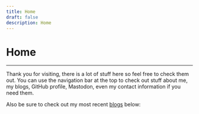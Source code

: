 ```yaml
---
title: Home
draft: false
description: Home
---
```

# Home
<hr>

Thank you for visiting, there is a lot of stuff here so feel free to check them out. 
You can use the navigation bar at the top to check out stuff about me, my blogs,
GitHub profile, Mastodon, even my contact information if you need them.




Also be sure to check out my most recent [blogs](/post/) below:  
